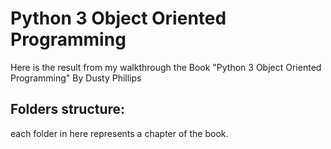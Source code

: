 # Python 3 Object Oriented Programming 

Here is the result from my walkthrough the Book "Python 3 Object Oriented Programming" By Dusty Phillips

## Folders structure:

each folder in here represents a chapter of the book.
